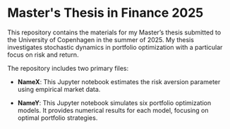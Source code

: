 # Master's Thesis in Finance 2025
This repository contains the materials for my Master’s thesis submitted to the University of Copenhagen in the summer of 2025. My thesis investigates stochastic dynamics in portfolio optimization with a particular focus on risk and return.

The repository includes two primary files:

- **NameX**: This Jupyter notebook estimates the risk aversion parameter using empirical market data.

- **NameY**: This Jupyter notebook simulates six portfolio optimization models. It provides numerical results for each model, focusing on optimal portfolio strategies.
